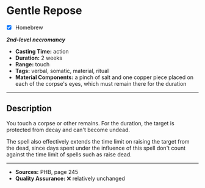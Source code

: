 # Gentle Repose
- [x] Homebrew

***2nd-level necromancy***
- **Casting Time:** action
- **Duration:** 2 weeks
- **Range:** touch
- **Tags:** verbal, somatic, material, ritual
- **Material Components:** a pinch of salt and one copper piece placed on each of the corpse's eyes, which must remain there for the duration

---

## Description
You touch a corpse or other remains.
For the duration, the target is protected from decay and can't become undead.

The spell also effectively extends the time limit on raising the target from the dead, since days spent under the influence of this spell don't count against the time limit of spells such as raise dead.

---

- **Sources:** PHB, page 245
- **Quality Assurance:** :x: relatively unchanged
